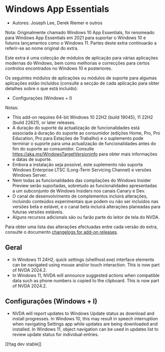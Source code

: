 # Windows App Essentials #

* Autores: Joseph Lee, Derek Riemer e outros

Nota: Originalmente chamado Windows 10 App Essentials, foi renomeado para
Windows App Essentials em 2021 para suportar o Windows 10 e futuros
lançamentos como o Windows 11. Partes deste extra continuarão a referir-se
ao nome original do extra.

Este extra é uma colecção de módulos de aplicação para várias aplicações
modernas do Windows, bem como melhorias e correcções para certos controlos
encontrados no Windows 10 e posteriores.

Os seguintes módulos de aplicações ou módulos de suporte para algumas
aplicações estão incluídos (consulte a secção de cada aplicação para obter
detalhes sobre o que está incluído):

* Configurações (Windows + I)

Notas:

* This add-on requires 64-bit Windows 10 22H2 (build 19045), 11 22H2 (build
  22621), or later releases.
* A duração do suporte da actualização de funcionalidades está associada à
  duração do suporte ao consumidor (edições Home, Pro, Pro Education, Pro
  para Estações de Trabalho) e o suplemento pode terminar o suporte para uma
  actualização de funcionalidades antes do fim do suporte ao
  consumidor. Consulte <https://aka.ms/WindowsTargetVersioninfo> para obter
  mais informações e datas de suporte.
* Embora a instalação seja possível, este suplemento não suporta Windows
  Enterprise LTSC (Long-Term Servicing Channel) e versões Windows Server.
* Nem todas as funcionalidades das compilações do Windows Insider Preview
  serão suportadas, sobretudo as funcionalidades apresentadas a um
  subconjunto de Windows Insiders nos canais Canary e Dev.
* O canal de desenvolvimento de complementos incluirá alterações, incluindo
  conteúdos experimentais que podem ou não ser incluídos nas versões beta e
  estável, e o canal beta incluirá alterações planeadas para futuras versões
  estáveis.
* Alguns recursos adicionais são ou farão parte do leitor de tela do NVDA.

Para obter uma lista das alterações efectuadas entre cada versão do extra,
consulte o documento [changelogs for add-on releases][1].

## Geral

* In Windows 11 24H2, quick settings (shellhost.exe) interface elements can
  be navigated using mouse and/or touch interaction. This is now part of
  NVDA 2024.2.
* In Windows 11, NVDA will announce suggested actions when compatible data
  such as phone numbers is copied to the clipboard. This is now part of NVDA
  2024.2.

## Configurações (Windows + I)

* NVDA will report updates to Windows Update status as download and install
  progresses. In Windows 10, this may result in speech interruption when
  navigating Settings app while updates are being downloaded and
  installed. In Windows 11, object navigation can be used in updates list to
  review update status for individual entries.

[[!tag dev stable]]

[1]: https://github.com/josephsl/wintenapps/wiki/w10changelog
